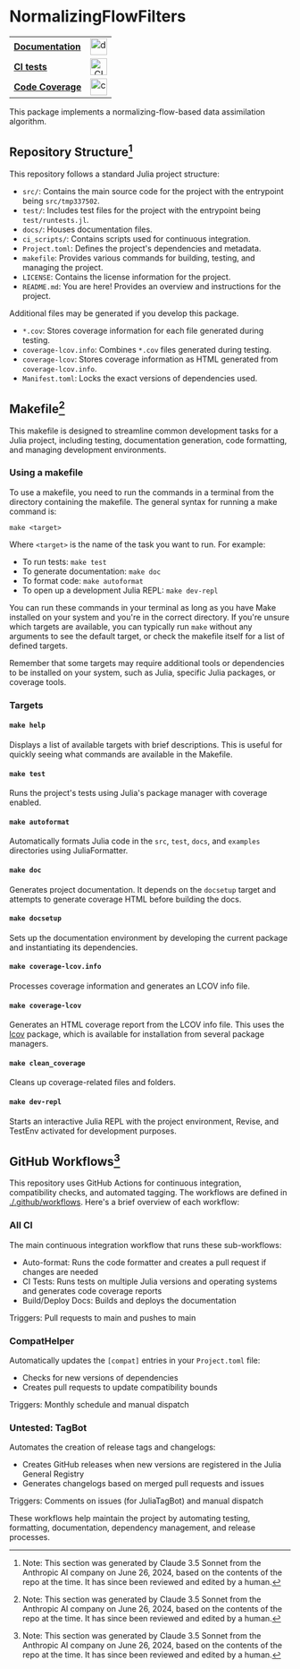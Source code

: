 # NormalizingFlowFilters

|  |     |
|--|:---:|
| [**Documentation**][docs-latest-url]    | [<img src="https://img.shields.io/badge/docs-latest-blue.svg" alt = "doc badge" height="30">][docs-latest-url] |
| [**CI tests**][checks-url]        | [<img src="https://github.com/DataAssimilation/NormalizingFlowFilters.jl/actions/workflows/checks.yaml/badge.svg?branch=main" alt = "CI badge" height="30">][checks-url] |
| [**Code Coverage**][codecov-url]    | [<img src="https://DataAssimilation.github.io/NormalizingFlowFilters.jl/coverage/badge.svg" alt = "coverage badge" height="30">][codecov-url] |

[docs-latest-url]: https://DataAssimilation.github.io/NormalizingFlowFilters.jl
[checks-url]: https://github.com/DataAssimilation/NormalizingFlowFilters.jl/actions/workflows/checks.yaml?query=branch%3Amain
[docs-build-url]: https://github.com/DataAssimilation/NormalizingFlowFilters.jl/actions/workflows/docs.yaml?query=branch%3Amain
[codecov-url]: https://DataAssimilation.github.io/NormalizingFlowFilters.jl/coverage/

This package implements a normalizing-flow-based data assimilation algorithm.

## Repository Structure[^1]

This repository follows a standard Julia project structure:

- `src/`: Contains the main source code for the project with the entrypoint being `src/tmp337502`.
- `test/`: Includes test files for the project with the entrypoint being `test/runtests.jl`.
- `docs/`: Houses documentation files.
- `ci_scripts/`: Contains scripts used for continuous integration.
- `Project.toml`: Defines the project's dependencies and metadata.
- `makefile`: Provides various commands for building, testing, and managing the project.
- `LICENSE`: Contains the license information for the project.
- `README.md`: You are here! Provides an overview and instructions for the project.

Additional files may be generated if you develop this package.

- `*.cov`: Stores coverage information for each file generated during testing.
- `coverage-lcov.info`: Combines `*.cov` files generated during testing.
- `coverage-lcov`: Stores coverage information as HTML generated from `coverage-lcov.info`.
- `Manifest.toml`: Locks the exact versions of dependencies used.


## Makefile[^1]

This makefile is designed to streamline common development tasks for a Julia project, including testing, documentation generation, code formatting, and managing development environments.

### Using a makefile

To use a makefile, you need to run the commands in a terminal from the directory containing the makefile. The general syntax for running a make command is:

```
make <target>
```

Where `<target>` is the name of the task you want to run. For example:

- To run tests: `make test`
- To generate documentation: `make doc`
- To format code: `make autoformat`
- To open up a development Julia REPL: `make dev-repl`

You can run these commands in your terminal as long as you have Make installed on your system and you're in the correct directory. If you're unsure which targets are available, you can typically run `make` without any arguments to see the default target, or check the makefile itself for a list of defined targets.

Remember that some targets may require additional tools or dependencies to be installed on your system, such as Julia, specific Julia packages, or coverage tools.

### Targets

#### `make help`

Displays a list of available targets with brief descriptions. This is useful for quickly seeing what commands are available in the Makefile.

#### `make test`

Runs the project's tests using Julia's package manager with coverage enabled.

#### `make autoformat`

Automatically formats Julia code in the `src`, `test`, `docs`, and `examples` directories using JuliaFormatter.

#### `make doc`

Generates project documentation. It depends on the `docsetup` target and attempts to generate coverage HTML before building the docs.

#### `make docsetup`

Sets up the documentation environment by developing the current package and instantiating its dependencies.

#### `make coverage-lcov.info`

Processes coverage information and generates an LCOV info file.

#### `make coverage-lcov`

Generates an HTML coverage report from the LCOV info file. This uses the [lcov](https://github.com/linux-test-project/lcov) package, which is available for installation from several package managers.

#### `make clean_coverage`

Cleans up coverage-related files and folders.

#### `make dev-repl`

Starts an interactive Julia REPL with the project environment, Revise, and TestEnv activated for development purposes.


## GitHub Workflows[^1]

This repository uses GitHub Actions for continuous integration, compatibility checks, and automated tagging. The workflows are defined in [./.github/workflows](./.github/workflows). Here's a brief overview of each workflow:

### All CI

The main continuous integration workflow that runs these sub-workflows:
- Auto-format: Runs the code formatter and creates a pull request if changes are needed
- CI Tests: Runs tests on multiple Julia versions and operating systems and generates code coverage reports
- Build/Deploy Docs: Builds and deploys the documentation

Triggers: Pull requests to main and pushes to main

### CompatHelper

Automatically updates the `[compat]` entries in your `Project.toml` file:
- Checks for new versions of dependencies
- Creates pull requests to update compatibility bounds

Triggers: Monthly schedule and manual dispatch

### Untested: TagBot

Automates the creation of release tags and changelogs:
- Creates GitHub releases when new versions are registered in the Julia General Registry
- Generates changelogs based on merged pull requests and issues

Triggers: Comments on issues (for JuliaTagBot) and manual dispatch

These workflows help maintain the project by automating testing, formatting, documentation, dependency management, and release processes.


[^1]: Note: This section was generated by Claude 3.5 Sonnet from the Anthropic AI company on June 26, 2024, based on the contents of the repo at the time. It has since been reviewed and edited by a human.
